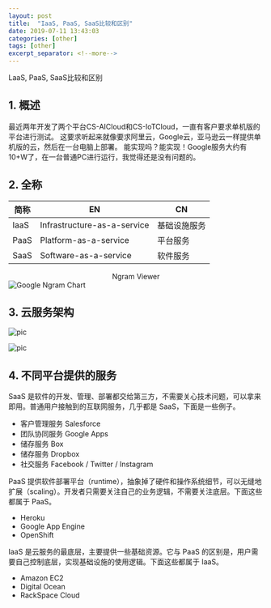 ```yaml
---
layout: post
title:  "IaaS, PaaS, SaaS比较和区别"
date: 2019-07-11 13:43:03
categories: [other]
tags: [other]
excerpt_separator: <!--more-->
---
```

LaaS, PaaS, SaaS比较和区别
<!--more-->

## 1. 概述

最近两年开发了两个平台CS-AICloud和CS-IoTCloud，一直有客户要求单机版的平台进行测试。
这要求听起来就像要求阿里云，Google云，亚马逊云一样提供单机版的云，然后在一台电脑上部署。
能实现吗？能实现！Google服务大约有10+W了，在一台普通PC进行运行，我觉得还是没有问题的。

## 2. 全称

| 简称 | EN                          | CN           |
|------|-----------------------------|--------------|
| IaaS | Infrastructure-as-a-service | 基础设施服务 |
| PaaS | Platform-as-a-service       | 平台服务     |
| SaaS | Software-as-a-service       | 软件服务     |

<div align="center">
Ngram Viewer
</div>
<span id="ngram_chart">
    <img id="chart_img" src="/images/微信截图_20190711143110.png"  alt="Google Ngram Chart" />
</span>
<script>
    var iframe = document.createElement("iframe");  
    iframe.src = "https://books.google.com/ngrams/interactive_chart?content=saas%2Claas%2Cpaas&case_insensitive=on&year_start=1800&year_end=2008&corpus=15&smoothing=7&share=&direct_url=t4%3B%2Csaas%3B%2Cc0%3B%2Cs0%3B%3BSaas%3B%2Cc0%3B%3Bsaas%3B%2Cc0%3B%3BSAAS%3B%2Cc0%3B%3BSAAs%3B%2Cc0%3B%3BSaaS%3B%2Cc0%3B.t4%3B%2Claas%3B%2Cc0%3B%2Cs0%3B%3BLaas%3B%2Cc0%3B%3Blaas%3B%2Cc0%3B%3BLAAS%3B%2Cc0%3B%3BLAAs%3B%2Cc0%3B.t4%3B%2Cpaas%3B%2Cc0%3B%2Cs0%3B%3BPaas%3B%2Cc0%3B%3Bpaas%3B%2Cc0%3B%3BPAAS%3B%2Cc0%3B%3BPAAs%3B%2Cc0%3B%3BPAas%3B%2Cc0"
    iframe.name="ngram_chart"
    iframe.width="900"
    iframe.height="315"
    iframe.marginWidth="0"
    iframe.marginHeight="0"
    iframe.hspace="0"
    iframe.vspace="0"
    iframe.frameBorder="0"
    iframe.scrolling="no"
    if (iframe.attachEvent){  
        iframe.attachEvent("onload", function(){ // IE  
            document.getElementById("chart_img").style.display="none"
        })
    } else {  
        iframe.onload = function(){ // 非IE  
            document.getElementById("chart_img").style.display="none"
        }
    }
    var span = document.getElementById("ngram_chart")
    span.appendChild(iframe)
</script>


## 3. 云服务架构

![pic](/images/bg2017072301.jpg)

![pic](/images/bg2017072307.jpg)


## 4. 不同平台提供的服务

SaaS 是软件的开发、管理、部署都交给第三方，不需要关心技术问题，可以拿来即用。普通用户接触到的互联网服务，几乎都是 SaaS，下面是一些例子。

* 客户管理服务 Salesforce
* 团队协同服务 Google Apps
* 储存服务 Box
* 储存服务 Dropbox
* 社交服务 Facebook / Twitter / Instagram

PaaS 提供软件部署平台（runtime），抽象掉了硬件和操作系统细节，可以无缝地扩展（scaling）。开发者只需要关注自己的业务逻辑，不需要关注底层。下面这些都属于 PaaS。

* Heroku
* Google App Engine
* OpenShift

IaaS 是云服务的最底层，主要提供一些基础资源。它与 PaaS 的区别是，用户需要自己控制底层，实现基础设施的使用逻辑。下面这些都属于 IaaS。

* Amazon EC2
* Digital Ocean
* RackSpace Cloud
